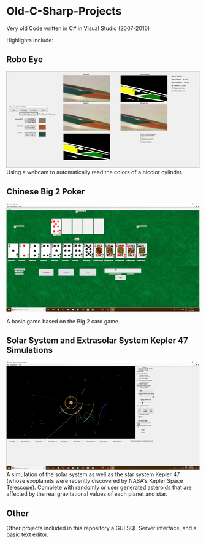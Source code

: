 # Old-C-Sharp-Projects
Very old Code written in C# in Visual Studio (2007-2016)

Highlights include:

## Robo Eye
![Robo Eye Screenshot](15-830x416.png?raw=true "Basic Image recognition")
Using a webcam to automatically read the colors of a bicolor cylinder.

## Chinese Big 2 Poker
![Big 2 Screenshot](big2.PNG?raw=true "Chinese Poker")

A basic game based on the Big 2 card game.

## Solar System and Extrasolar System Kepler 47 Simulations
![Space simulation screenshot](solar.PNG?raw=true "Space Simulation")
A simulation of the solar system as well as the star system Kepler 47 (whose exoplanets were recently discovered by NASA's Kepler Space Telescope). Complete with randomly or user generated asteroids that are affected by the real gravitational values of each planet and star.

## Other
Other projects included in this repository a GUI SQL Server interface, and a basic text editor. 
